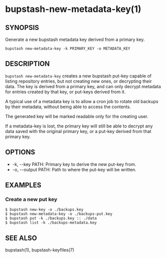 bupstash-new-metadata-key(1) 
============================

## SYNOPSIS

Generate a new bupstash metadata key derived from a primary key.

`bupstash new-metadata-key -k PRIMARY_KEY -o METADATA_KEY`

## DESCRIPTION

`bupstash new-metadata-key` creates a new bupstash put-key capable of listing 
repository entries, but not creating new ones, or decrypting their data. The 
key is derived from a primary key, and can only decrypt metadata for entries
created by that key, or put-keys derived from it.

A typical use of a metadata key is to allow a cron job to rotate old backups by
their metadata, without being able to access the contents.

The generated key will be marked readable only for the creating user.

If a metadata-key is lost, the primary key will still be able to decrypt
any data saved with the original primary key, or a put-key derived from that
primary key.

## OPTIONS

* -k, --key PATH:
  Primary key to derive the new put-key from.
* -o, --output PATH:
  Path to where the put-key will be written.

## EXAMPLES

### Create a new put key
```
$ bupstash new-key -o ./backups.key
$ bupstash new-metadata-key -o ./backups-put.key
$ bupstash put -k ./backups.key :: ./data
$ bupstash list -k ./backups-metadata.key
```

## SEE ALSO

bupstash(1), bupstash-keyfiles(7)
